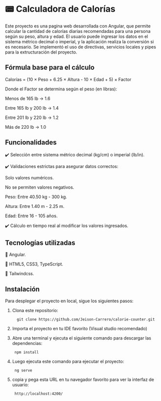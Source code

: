# 📟 Calculadora de Calorías

Este proyecto es una pagina web desarrollada con Angular, que permite calcular la cantidad de calorías diarias recomendadas para una persona según su peso, altura y edad. El usuario puede ingresar los datos en el sistema métrico decimal o imperial, y la aplicación realiza la conversión si es necesario.
Se implementó el uso de directivas, servicios locales y pipes para la extructuración del proyecto.

## Fórmula base para el cálculo

Calorías = (10 × Peso + 6.25 × Altura - 10 × Edad + 5) × Factor

Donde el Factor se determina según el peso (en libras):

Menos de 165 lb → 1.6

Entre 165 lb y 200 lb → 1.4

Entre 201 lb y 220 lb → 1.2

Más de 220 lb → 1.0


## Funcionalidades

✔️ Selección entre sistema métrico decimal (kg/cm) o imperial (lb/in).

✔️ Validaciones estrictas para asegurar datos correctos:

  Solo valores numéricos.
  
  No se permiten valores negativos.
  
  Peso: Entre 40.50 kg - 300 kg.
  
  Altura: Entre 1.40 m - 2.25 m.
  
  Edad: Entre 16 - 105 años.

✔️ Cálculo en tiempo real al modificar los valores ingresados.


## Tecnologías utilizadas

🔹 Angular.

🔹 HTML5, CSS3, TypeScript.

🔹 Tailwindcss.

## Instalación

Para desplegar el proyecto en local, sigue los siguientes pasos:

1. Clona este repositorio:
   
         git clone https://github.com/Jeison-Carrero/calorie-counter.git
   
2. Importa el proyecto en tu IDE favorito (Visual studio recomendado)
 
3. Abre una terminal y ejecuta el siguiente comando para descargar las dependencias:
   
        npm install
   
3. Luego ejecuta este comando para ejecutar el proyecto:
   
        ng serve

4. copia y pega esta URL en tu navegador favorito para ver la interfaz de usuario:

        http://localhost:4200/   
